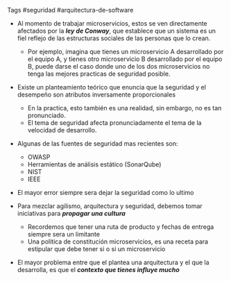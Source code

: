 Tags #seguridad #arquitectura-de-software 

- Al momento de trabajar microservicios, estos se ven directamente afectados por la ***ley de Conway***, que establece que un sistema es un fiel reflejo de las estructuras sociales de las personas que lo crean.
	- Por ejemplo, imagina que tienes un microservicio A desarrollado por el equipo A, y tienes otro microservicio B desarrollado por el equipo B, puede darse el caso donde uno de los dos microservicios no tenga las mejores practicas de seguridad posible.

- Existe un planteamiento teórico que enuncia que la seguridad y el desempeño son atributos inversamente proporcionales
	- En la practica, esto también es una realidad, sin embargo, no es tan pronunciado.
	- El tema de seguridad afecta pronunciadamente el tema de la velocidad de desarrollo.
	
- Algunas de las fuentes de seguridad mas recientes son:
	- OWASP
	- Herramientas de análisis estático (SonarQube)
	- NIST
	- IEEE

- El mayor error siempre sera dejar la seguridad como lo ultimo

- Para mezclar agilismo, arquitectura y seguridad, debemos tomar iniciativas para ***propagar una cultura***
	- Recordemos que tener una ruta de producto y fechas de entrega siempre sera un limitante
	- Una política de constitución microservicios, es una receta para estipular que debe tener si o si un microservicio

- El mayor problema entre que el plantea una arquitectura y el que la desarrolla, es que el ***contexto que tienes influye mucho***


